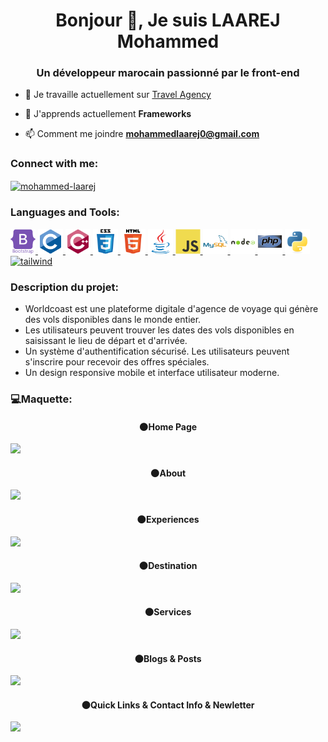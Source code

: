 <h1 align="center">Bonjour 👋, Je suis LAAREJ Mohammed</h1>
<h3 align="center">Un développeur marocain passionné par le front-end</h3>

- 🔭 Je travaille actuellement sur [Travel Agency](https://github.com/mohammedlrj/TravelAgency)

- 🌱 J'apprends actuellement **Frameworks**

- 📫 Comment me joindre **mohammedlaarej0@gmail.com**

<h3 align="left">Connect with me:</h3>
<p align="left">
<a href="https://linkedin.com/in/mohammed-laarej" target="blank"><img align="center" src="https://raw.githubusercontent.com/rahuldkjain/github-profile-readme-generator/master/src/images/icons/Social/linked-in-alt.svg" alt="mohammed-laarej" height="30" width="40" /></a>
</p>

<h3 align="left">Languages and Tools:</h3>
<p align="left"> <a href="https://getbootstrap.com" target="_blank" rel="noreferrer"> <img src="https://raw.githubusercontent.com/devicons/devicon/master/icons/bootstrap/bootstrap-plain-wordmark.svg" alt="bootstrap" width="40" height="40"/> </a> <a href="https://www.cprogramming.com/" target="_blank" rel="noreferrer"> <img src="https://raw.githubusercontent.com/devicons/devicon/master/icons/c/c-original.svg" alt="c" width="40" height="40"/> </a> <a href="https://www.w3schools.com/cpp/" target="_blank" rel="noreferrer"> <img src="https://raw.githubusercontent.com/devicons/devicon/master/icons/cplusplus/cplusplus-original.svg" alt="cplusplus" width="40" height="40"/> </a> <a href="https://www.w3schools.com/css/" target="_blank" rel="noreferrer"> <img src="https://raw.githubusercontent.com/devicons/devicon/master/icons/css3/css3-original-wordmark.svg" alt="css3" width="40" height="40"/> </a> <a href="https://www.w3.org/html/" target="_blank" rel="noreferrer"> <img src="https://raw.githubusercontent.com/devicons/devicon/master/icons/html5/html5-original-wordmark.svg" alt="html5" width="40" height="40"/> </a> <a href="https://www.java.com" target="_blank" rel="noreferrer"> <img src="https://raw.githubusercontent.com/devicons/devicon/master/icons/java/java-original.svg" alt="java" width="40" height="40"/> </a> <a href="https://developer.mozilla.org/en-US/docs/Web/JavaScript" target="_blank" rel="noreferrer"> <img src="https://raw.githubusercontent.com/devicons/devicon/master/icons/javascript/javascript-original.svg" alt="javascript" width="40" height="40"/> </a> <a href="https://www.mysql.com/" target="_blank" rel="noreferrer"> <img src="https://raw.githubusercontent.com/devicons/devicon/master/icons/mysql/mysql-original-wordmark.svg" alt="mysql" width="40" height="40"/> </a> <a href="https://nodejs.org" target="_blank" rel="noreferrer"> <img src="https://raw.githubusercontent.com/devicons/devicon/master/icons/nodejs/nodejs-original-wordmark.svg" alt="nodejs" width="40" height="40"/> </a> <a href="https://www.php.net" target="_blank" rel="noreferrer"> <img src="https://raw.githubusercontent.com/devicons/devicon/master/icons/php/php-original.svg" alt="php" width="40" height="40"/> </a> <a href="https://www.python.org" target="_blank" rel="noreferrer"> <img src="https://raw.githubusercontent.com/devicons/devicon/master/icons/python/python-original.svg" alt="python" width="40" height="40"/> </a> <a href="https://tailwindcss.com/" target="_blank" rel="noreferrer"> <img src="https://www.vectorlogo.zone/logos/tailwindcss/tailwindcss-icon.svg" alt="tailwind" width="40" height="40"/> </a> </p>
<h3>Description du projet:</h3>
<ul>
  <li>Worldcoast est une plateforme digitale d'agence de voyage qui génère des vols disponibles dans le monde entier.</li>
  <li>Les utilisateurs peuvent trouver les dates des vols disponibles en saisissant le lieu de départ et d'arrivée.</li>
  <li>Un système d'authentification sécurisé. Les utilisateurs peuvent s'inscrire pour recevoir des offres spéciales.</li>
  <li>Un design responsive mobile et interface utilisateur moderne.</li>
</ul>
<h3>💻Maquette:</h3>
<h4 align="center">🌑Home Page</h4>
<img src="https://user-images.githubusercontent.com/105529104/173239505-c81b69e7-c930-455e-9abe-a8ef0caf7c8d.PNG"></br>
<h4 align="center">🌑About</h4>
<img src="https://user-images.githubusercontent.com/105529104/173353162-494443ae-37d9-435f-a7b0-9f4d8ea5143f.PNG"></br>
<h4 align="center">🌑Experiences</h4>
<img src="https://user-images.githubusercontent.com/105529104/173353400-69fbe52a-55fd-4f09-9946-433028c77001.PNG"></br>
<h4 align="center">🌑Destination</h4>
<img src="https://user-images.githubusercontent.com/105529104/173353730-634347f6-ed79-4262-aa35-03330df2de67.PNG"></br>
<h4 align="center">🌑Services</h4>
<img src="https://user-images.githubusercontent.com/105529104/173353984-c0a387a0-a177-4bd6-a925-7aee3d9040af.PNG"></br>
<h4 align="center">🌑Blogs & Posts</h4>
<img src="https://user-images.githubusercontent.com/105529104/173354126-5e6f6025-2c73-476c-aab8-0fd727f65df7.PNG"></br>
<h4 align="center">🌑Quick Links & Contact Info & Newletter</h4>
<img src="https://user-images.githubusercontent.com/105529104/173354507-728e6d9e-eace-4b34-8b89-06bda7cd9517.PNG"></br>
